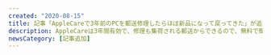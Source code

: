 ```yaml
---
created: "2020-08-15"
title: 記事「AppleCareで3年前のPCを郵送修理したらほぼ新品になって戻ってきた」が追加されました
description: AppleCareは3年間有効で、修理も集荷される郵送からできるので、無料で簡単に修理に出せる。
newsCategory: [記事追加]
---
```

